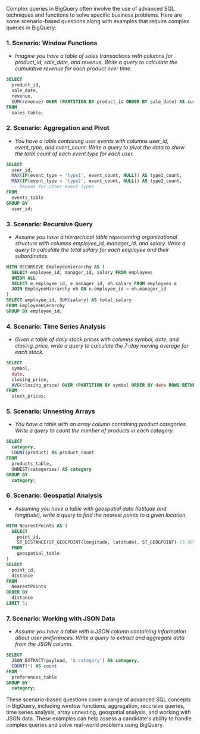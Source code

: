 Complex queries in BigQuery often involve the use of advanced SQL techniques and functions to solve specific business problems. Here are some scenario-based questions along with examples that require complex queries in BigQuery:

### 1. **Scenario: Window Functions**
   - *Imagine you have a table of sales transactions with columns for product_id, sale_date, and revenue. Write a query to calculate the cumulative revenue for each product over time.*

   ```sql
   SELECT
     product_id,
     sale_date,
     revenue,
     SUM(revenue) OVER (PARTITION BY product_id ORDER BY sale_date) AS cumulative_revenue
   FROM
     sales_table;
   ```

### 2. **Scenario: Aggregation and Pivot**
   - *You have a table containing user events with columns user_id, event_type, and event_count. Write a query to pivot the data to show the total count of each event type for each user.*

   ```sql
   SELECT
     user_id,
     MAX(IF(event_type = 'type1', event_count, NULL)) AS type1_count,
     MAX(IF(event_type = 'type2', event_count, NULL)) AS type2_count,
     -- Repeat for other event types
   FROM
     events_table
   GROUP BY
     user_id;
   ```

### 3. **Scenario: Recursive Query**
   - *Assume you have a hierarchical table representing organizational structure with columns employee_id, manager_id, and salary. Write a query to calculate the total salary for each employee and their subordinates.*

   ```sql
   WITH RECURSIVE EmployeeHierarchy AS (
     SELECT employee_id, manager_id, salary FROM employees
     UNION ALL
     SELECT e.employee_id, e.manager_id, eh.salary FROM employees e
     JOIN EmployeeHierarchy eh ON e.employee_id = eh.manager_id
   )
   SELECT employee_id, SUM(salary) AS total_salary
   FROM EmployeeHierarchy
   GROUP BY employee_id;
   ```

### 4. **Scenario: Time Series Analysis**
   - *Given a table of daily stock prices with columns symbol, date, and closing_price, write a query to calculate the 7-day moving average for each stock.*

   ```sql
   SELECT
     symbol,
     date,
     closing_price,
     AVG(closing_price) OVER (PARTITION BY symbol ORDER BY date ROWS BETWEEN 6 PRECEDING AND CURRENT ROW) AS moving_average
   FROM
     stock_prices;
   ```

### 5. **Scenario: Unnesting Arrays**
   - *You have a table with an array column containing product categories. Write a query to count the number of products in each category.*

   ```sql
   SELECT
     category,
     COUNT(product) AS product_count
   FROM
     products_table,
     UNNEST(categories) AS category
   GROUP BY
     category;
   ```

### 6. **Scenario: Geospatial Analysis**
   - *Assuming you have a table with geospatial data (latitude and longitude), write a query to find the nearest points to a given location.*

   ```sql
   WITH NearestPoints AS (
     SELECT
       point_id,
       ST_DISTANCE(ST_GEOGPOINT(longitude, latitude), ST_GEOGPOINT(-73.9857, 40.7488)) AS distance
     FROM
       geospatial_table
   )
   SELECT
     point_id,
     distance
   FROM
     NearestPoints
   ORDER BY
     distance
   LIMIT 5;
   ```

### 7. **Scenario: Working with JSON Data**
   - *Assume you have a table with a JSON column containing information about user preferences. Write a query to extract and aggregate data from the JSON column.*

   ```sql
   SELECT
     JSON_EXTRACT(payload, '$.category') AS category,
     COUNT(*) AS count
   FROM
     preferences_table
   GROUP BY
     category;
   ```

These scenario-based questions cover a range of advanced SQL concepts in BigQuery, including window functions, aggregation, recursive queries, time series analysis, array unnesting, geospatial analysis, and working with JSON data. These examples can help assess a candidate's ability to handle complex queries and solve real-world problems using BigQuery.
